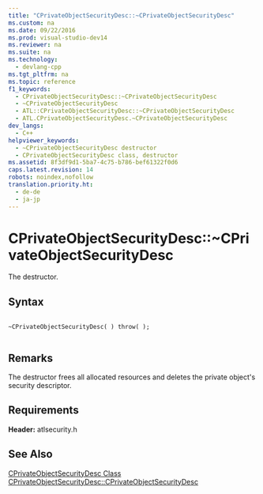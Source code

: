 ```yaml
---
title: "CPrivateObjectSecurityDesc::~CPrivateObjectSecurityDesc"
ms.custom: na
ms.date: 09/22/2016
ms.prod: visual-studio-dev14
ms.reviewer: na
ms.suite: na
ms.technology: 
  - devlang-cpp
ms.tgt_pltfrm: na
ms.topic: reference
f1_keywords: 
  - CPrivateObjectSecurityDesc::~CPrivateObjectSecurityDesc
  - ~CPrivateObjectSecurityDesc
  - ATL::CPrivateObjectSecurityDesc::~CPrivateObjectSecurityDesc
  - ATL.CPrivateObjectSecurityDesc.~CPrivateObjectSecurityDesc
dev_langs: 
  - C++
helpviewer_keywords: 
  - ~CPrivateObjectSecurityDesc destructor
  - CPrivateObjectSecurityDesc class, destructor
ms.assetid: 8f3df9d1-5ba7-4c75-b786-bef61322f0d6
caps.latest.revision: 14
robots: noindex,nofollow
translation.priority.ht: 
  - de-de
  - ja-jp
---
```

# CPrivateObjectSecurityDesc::~CPrivateObjectSecurityDesc
The destructor.  
  
## Syntax  
  
```  
  
~CPrivateObjectSecurityDesc( ) throw( );  
  
```  
  
## Remarks  
 The destructor frees all allocated resources and deletes the private object's security descriptor.  
  
## Requirements  
 **Header:** atlsecurity.h  
  
## See Also  
 [CPrivateObjectSecurityDesc Class](../vs140/cprivateobjectsecuritydesc-class.md)   
 [CPrivateObjectSecurityDesc::CPrivateObjectSecurityDesc](../vs140/cprivateobjectsecuritydesc--cprivateobjectsecuritydesc.md)